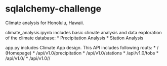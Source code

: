 # sqlalchemy-challenge

Climate analysis for Honolulu, Hawaii.

climate_analysis.ipynb includes basic climate analysis and data exploration of the climate database:
     * Precipitation Analysis
     * Station Analysis

app.py includes Climate App design. This API includes following routs:
     * /    (Homepage)
     * /api/v1.0/precipitation
     * /api/v1.0/stations
     * /api/v1.0/tobs
     * /api/v1.0/<start>
     * /api/v1.0/<start>/<end>

